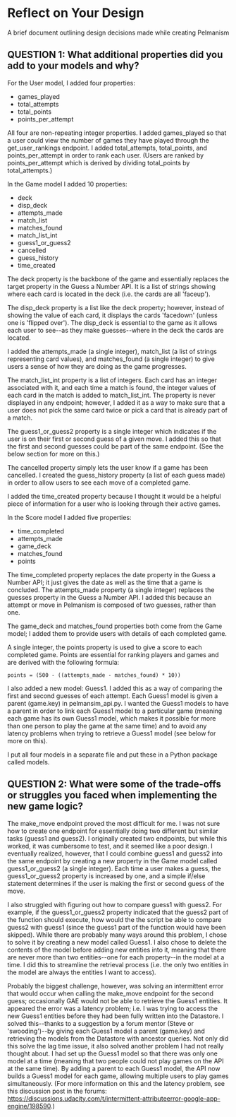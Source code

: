 # Reflect on Your Design
A brief document outlining design decisions made while creating Pelmanism


## QUESTION 1: What additional properties did you add to your models and why?

For the User model, I added four properties:

 - games_played
 - total_attempts
 - total_points
 - points_per_attempt

All four are non-repeating integer properties. I added games_played so that a user could view the number of games they have played through the get_user_rankings endpoint. I added total_attempts, total_points, and points_per_attempt in order to rank each user. (Users are ranked by points_per_attempt which is derived by dividing total_points by total_attempts.)

In the Game model I added 10 properties:

 - deck
 - disp_deck
 - attempts_made
 - match_list
 - matches_found
 - match_list_int
 - guess1_or_guess2
 - cancelled
 - guess_history
 - time_created

The deck property is the backbone of the game and essentially replaces the target property in the Guess a Number API. It is a list of strings showing where each card is located in the deck (i.e. the cards are all 'faceup').

The disp_deck property is a list like the deck property; however, instead of showing the value of each card, it displays the cards 'facedown' (unless one is 'flipped over'). The disp_deck is essential to the game as it allows each user to see--as they make guesses--where in the deck the cards are located.

I added the attempts_made (a single integer), match_list (a list of strings representing card values), and matches_found (a single integer) to give users a sense of how they are doing as the game progresses.

The match_list_int property is a list of integers. Each card has an integer associated with it, and each time a match is found, the integer values of each card in the match is added to match_list_int. The property is never displayed in any endpoint; however, I added it as a way to make sure that a user does not pick the same card twice or pick a card that is already part of a match.

The guess1_or_guess2 property is a single integer which indicates if the user is on their first or second guess of a given move. I added this so that the first and second guesses could be part of the same endpoint. (See the below section for more on this.)

The cancelled property simply lets the user know if a game has been cancelled. I created the guess_history property (a list of each guess made) in order to allow users to see each move of a completed game.

I added the time_created property because I thought it would be a helpful piece of information for a user who is looking through their active games.

In the Score model I added five properties:

 - time_completed
 - attempts_made
 - game_deck
 - matches_found
 - points

The time_completed property replaces the date property in the Guess a Number API; it just gives the date as well as the time that a game is concluded. The attempts_made property (a single integer) replaces the guesses property in the Guess a Number API. I added this because an attempt or move in Pelmanism is composed of two guesses, rather than one.

The game_deck and matches_found properties both come from the Game model; I added them to provide users with details of each completed game.

A single integer, the points property is used to give a score to each completed game. Points are essential for ranking players and games and are derived with the following formula:

`points = (500 - ((attempts_made - matches_found) * 10))`

I also added a new model: Guess1. I added this as a way of comparing the first and second guesses of each attempt. Each Guess1 model is given a parent (game.key) in pelmansim_api.py. I wanted the Guess1 models to have a parent in order to link each Guess1 model to a particular game (meaning each game has its own Guess1 model, which makes it possible for more than one person to play the game at the same time) and to avoid any latency problems when trying to retrieve a Guess1 model (see below for more on this).

I put all four models in a separate file and put these in a Python package called models.



## QUESTION 2: What were some of the trade-offs or struggles you faced when implementing the new game logic?

The make_move endpoint proved the most difficult for me. I was not sure how to create one endpoint for essentially doing two different but similar tasks (guess1 and guess2). I originally created two endpoints, but while this worked, it was cumbersome to test, and it seemed like a poor design. I eventually realized, however, that I could combine guess1 and guess2 into the same endpoint by creating a new property in the Game model called guess1_or_guess2 (a single integer). Each time a user makes a guess, the guess1_or_guess2 property is increased by one, and a simple if/else statement determines if the user is making the first or second guess of the move.

I also struggled with figuring out how to compare guess1 with guess2. For example, if the guess1_or_guess2 property indicated that the guess2 part of the function should execute, how would the the script be able to compare guess2 with guess1 (since the guess1 part of the function would have been skipped). While there are probably many ways around this problem, I chose to solve it by creating a new model called Guess1. I also chose to delete the contents of the model before adding new entities into it, meaning that there are never more than two entities--one for each property--in the model at a time. I did this to streamline the retrieval process (i.e. the only two entities in the model are always the entities I want to access).

Probably the biggest challenge, however, was solving an intermittent error that would occur when calling the make_move endpoint for the second guess; occasionally GAE would not be able to retrieve the Guess1 entities. It appeared the error was a latency problem; i.e. I was trying to access the new Guess1 entities before they had been fully written into the Datastore. I solved this--thanks to a suggestion by a forum mentor (Steve or 'swooding')--by giving each Guess1 model a parent (game.key) and retrieving the models from the Datastore with ancestor queries. Not only did this solve the lag time issue, it also solved another problem I had not really thought about. I had set up the Guess1 model so that there was only one model at a time (meaning that two people could not play games on the API at the same time). By adding a parent to each Guess1 model, the API now builds a Guess1 model for each game, allowing multiple users to play games simultaneously. (For more information on this and the latency problem, see this discussion post in the forums: https://discussions.udacity.com/t/intermittent-attributeerror-google-app-engine/198590.)
